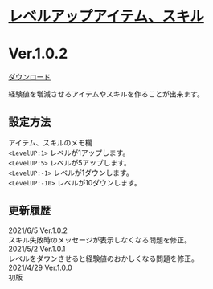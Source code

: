 # [レベルアップアイテム、スキル](https://raw.githubusercontent.com/nuun888/MZ/master/NUUN_LevelUPItem.js)
# Ver.1.0.2
[ダウンロード](https://raw.githubusercontent.com/nuun888/MZ/master/NUUN_LevelUPItem.js)

経験値を増減させるアイテムやスキルを作ることが出来ます。

## 設定方法
アイテム、スキルのメモ欄  
`<LevelUP:1>` レベルが1アップします。  
`<LevelUP:5>` レベルが5アップします。  
`<LevelUP:-1>` レベルが1ダウンします。  
`<LevelUP:-10>` レベルが10ダウンします。  

## 更新履歴
2021/6/5 Ver.1.0.2  
スキル失敗時のメッセージが表示しなくなる問題を修正。  
2021/5/2 Ver.1.0.1  
レベルをダウンさせると経験値のおかしくなる問題を修正。  
2021/4/29 Ver.1.0.0  
初版  
